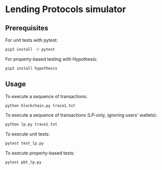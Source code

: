 # Lending Protocols simulator

## Prerequisites

For unit tests with pytest:
```bash
pip3 install -U pytest
```

For property-based testing with Hypothesis:
```bash
pip3 install hypothesis
```

## Usage

To execute a sequence of transactions:
```bash
python blockchain.py trace1.txt
```

To execute a sequence of transactions (LP-only, ignoring users' wallets):
```bash
python lp.py trace1.txt
```

To execute unit tests:
```bash
pytest test_lp.py
```

To execute property-based tests:
```bash
pytest pbt_lp.py
```